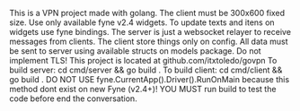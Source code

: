 This is a VPN project made with golang.
The client must be 300x600 fixed size.
Use only available fyne v2.4 widgets.
To update texts and itens on widgets use fyne bindings.
The server is just a websocket relayer to receive messages from clients.
The client store things only on config.
All data must be sent to server using available structs on models package.
Do not implement TLS!
This project is located at github.com/itxtoledo/govpn
To build server: cd cmd/server && go build .
To build client: cd cmd/client && go build .
DO NOT USE fyne.CurrentApp().Driver().RunOnMain because this method dont exist on new Fyne (v2.4+)!
YOU MUST run build to test the code before end the conversation.